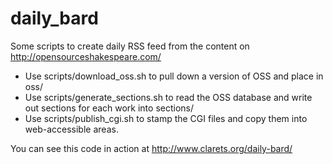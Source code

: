 daily_bard
==========

Some scripts to create daily RSS feed from the content on http://opensourceshakespeare.com/

* Use scripts/download_oss.sh to pull down a version of OSS and place in oss/
* Use scripts/generate_sections.sh to read the OSS database and write out sections for each work into sections/
* Use scripts/publish_cgi.sh to stamp the CGI files and copy them into web-accessible areas.

You can see this code in action at http://www.clarets.org/daily-bard/

